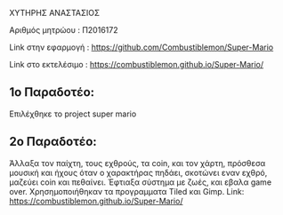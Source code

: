 ΧΥΤΗΡΗΣ ΑΝΑΣΤΑΣΙΟΣ

Αριθμός μητρώου : Π2016172

Link στην εφαρμογή : https://github.com/Combustiblemon/Super-Mario

Link στο εκτελέσιμο : https://combustiblemon.github.io/Super-Mario/

## 1ο Παραδοτέο:
Επιλέχθηκε το project super mario
  
## 2ο Παραδοτέο:
Άλλαξα τον παίχτη, τους εχθρούς, τα coin, και τον χάρτη, πρόσθεσα μουσική και ήχους όταν ο χαρακτήρας πηδάει, σκοτώνει εναν εχθρό,   μαζεύει coin και πεθαίνει. Έφτιαξα σύστημα με ζωές, και εβαλα game over. Χρησημοποιήθηκαν τα προγραμματα Tiled και Gimp.   Link: https://combustiblemon.github.io/Super-Mario/
